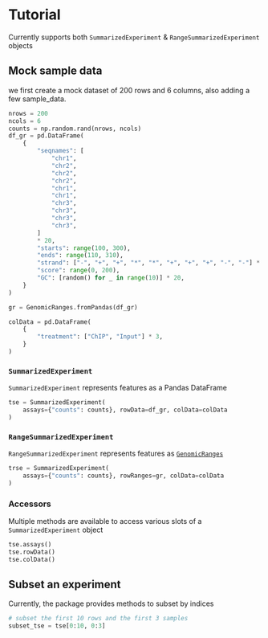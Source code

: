 # Tutorial

Currently supports both `SummarizedExperiment` & `RangeSummarizedExperiment` objects

## Mock sample data 

we first create a mock dataset of 200 rows and 6 columns, also adding a few sample_data.

```python
nrows = 200
ncols = 6
counts = np.random.rand(nrows, ncols)
df_gr = pd.DataFrame(
    {
        "seqnames": [
            "chr1",
            "chr2",
            "chr2",
            "chr2",
            "chr1",
            "chr1",
            "chr3",
            "chr3",
            "chr3",
            "chr3",
        ]
        * 20,
        "starts": range(100, 300),
        "ends": range(110, 310),
        "strand": ["-", "+", "+", "*", "*", "+", "+", "+", "-", "-"] * 20,
        "score": range(0, 200),
        "GC": [random() for _ in range(10)] * 20,
    }
)

gr = GenomicRanges.fromPandas(df_gr)

colData = pd.DataFrame(
    {
        "treatment": ["ChIP", "Input"] * 3,
    }
)
```

### `SummarizedExperiment`

`SummarizedExperiment` represents features as a Pandas DataFrame

```python
tse = SummarizedExperiment(
    assays={"counts": counts}, rowData=df_gr, colData=colData
)
```

###  `RangeSummarizedExperiment`

`RangeSummarizedExperiment` represents features as [`GenomicRanges`](https://github.com/BiocPy/GenomicRanges)

```python
trse = SummarizedExperiment(
    assays={"counts": counts}, rowRanges=gr, colData=colData
)
```

### Accessors

Multiple methods are available to access various slots of a `SummarizedExperiment` object

```python
tse.assays()
tse.rowData()
tse.colData()
```

## Subset an experiment

Currently, the package provides methods to subset by indices

```python
# subset the first 10 rows and the first 3 samples
subset_tse = tse[0:10, 0:3]
```